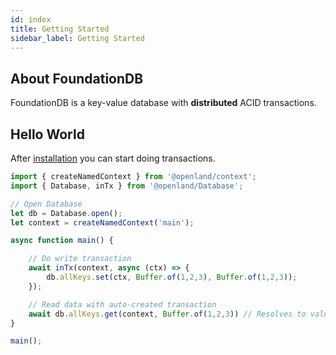 ```yaml
---
id: index
title: Getting Started
sidebar_label: Getting Started
---
```


## About FoundationDB

FoundationDB is a key-value database with **distributed** ACID transactions. 

## Hello World

After [installation](install.md) you can start doing transactions.

```typescript
import { createNamedContext } from '@openland/context';
import { Database, inTx } from '@openland/Database';

// Open Database
let db = Database.open();
let context = createNamedContext('main');

async function main() {

    // Do write transaction
    await inTx(context, async (ctx) => {
        db.allKeys.set(ctx, Buffer.of(1,2,3), Buffer.of(1,2,3));
    });

    // Read data with auto-created transaction
    await db.allKeys.get(context, Buffer.of(1,2,3)) // Resolves to value of Buffer.of(1,2,3)
}

main();

```